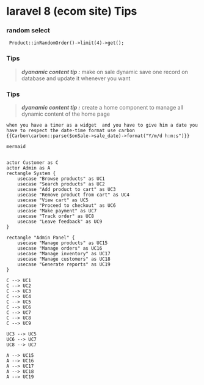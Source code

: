 # laravel 8 (ecom site) Tips 

### random select 
```
 Product::inRandomOrder()->limit(4)->get();
 ```
###




### Tips  
> **_dyanamic content tip :_**  make on sale dynamic  save one record on database and update it whenever you want
### Tips  
> **_dyanamic content tip :_**  create a home component to manage all dynamic content of the home page


```
when you have a timer as a widget  and you have to give him a date you have to respect the date-time format use carbon 
{{Carbon\carbon::parse($onSale->sale_date)->format("Y/m/d h:m:s")}}

```

```
mermaid


actor Customer as C
actor Admin as A
rectangle System {
    usecase "Browse products" as UC1
    usecase "Search products" as UC2
    usecase "Add product to cart" as UC3
    usecase "Remove product from cart" as UC4
    usecase "View cart" as UC5
    usecase "Proceed to checkout" as UC6
    usecase "Make payment" as UC7
    usecase "Track order" as UC8
    usecase "Leave feedback" as UC9
}

rectangle "Admin Panel" {
    usecase "Manage products" as UC15
    usecase "Manage orders" as UC16
    usecase "Manage inventory" as UC17
    usecase "Manage customers" as UC18
    usecase "Generate reports" as UC19
}

C --> UC1
C --> UC2
C --> UC3
C --> UC4
C --> UC5
C --> UC6
C --> UC7
C --> UC8
C --> UC9

UC3 --> UC5
UC6 --> UC7
UC8 --> UC7

A --> UC15
A --> UC16
A --> UC17
A --> UC18
A --> UC19





  

